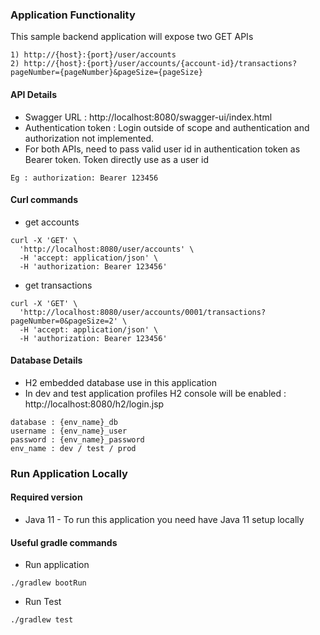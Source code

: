 ### Application Functionality
This sample backend application will expose two GET APIs
````
1) http://{host}:{port}/user/accounts
2) http://{host}:{port}/user/accounts/{account-id}/transactions?pageNumber={pageNumber}&pageSize={pageSize}
````
#### API Details
- Swagger URL : http://localhost:8080/swagger-ui/index.html
- Authentication token : Login outside of scope and authentication and authorization not implemented. 
- For both APIs, need to pass valid user id in authentication token as Bearer token. Token directly use as a user id
````
Eg : authorization: Bearer 123456
````

#### Curl commands
- get accounts
````
curl -X 'GET' \
  'http://localhost:8080/user/accounts' \
  -H 'accept: application/json' \
  -H 'authorization: Bearer 123456'
````

- get transactions
````
curl -X 'GET' \
  'http://localhost:8080/user/accounts/0001/transactions?pageNumber=0&pageSize=2' \
  -H 'accept: application/json' \
  -H 'authorization: Bearer 123456'
````

#### Database Details
- H2 embedded database use in this application
- In dev and test application profiles H2 console will be enabled : http://localhost:8080/h2/login.jsp
````
database : {env_name}_db
username : {env_name}_user
password : {env_name}_password
env_name : dev / test / prod
````
### Run Application Locally

#### Required version
- Java 11 - To run this application you need have Java 11 setup locally

#### Useful gradle commands

- Run application
````
./gradlew bootRun
````
- Run Test
````
./gradlew test
````
